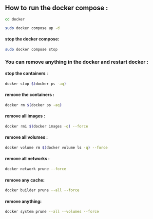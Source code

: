 ## How to run the docker compose :

```bash
cd docker
```

```bash
sudo docker compose up -d
```

#### stop the docker compose:
```bash
sudo docker compose stop
```

### You can remove anything in the docker and restart docker :

#### stop the containers :
```bash
docker stop $(docker ps -aq)
```
#### remove the containers :
```bash
docker rm $(docker ps -aq)
```

#### remove all images :
```bash
docker rmi $(docker images -q) --force
```
#### remove all volumes :
```bash
docker volume rm $(docker volume ls -q) --force
```
#### remove all networks :
```bash
docker network prune --force
```

#### remove any cache:
```bash
docker builder prune --all --force
```
#### remove anything:
```bash
docker system prune --all --volumes --force
```